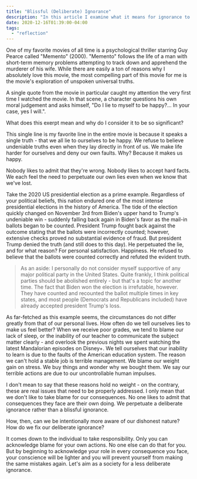 ```yaml
---
title: "Blissful (Deliberate) Ignorance"
description: "In this article I examine what it means for ignorance to be deliberate. People tend to deliberately deny things they refuse to be true in the face of irrefutable evidence."
date: 2020-12-16T01:39:00-04:00
tags:
  - "reflection"
---
```


One of my favorite movies of all time is a psychological thriller starring Guy Pearce called "Memento" (2000). "Memento" follows the life of a man with short-term memory problems attempting to track down and apprehend the murderer of his wife. While there are easily a ton of reasons why I absolutely love this movie, the most compelling part of this movie for me is the movie's exploration of unspoken universal truths.

A single quote from the movie in particular caught my attention the very first time I watched the movie. In that scene, a character questions his own moral judgement and asks himself, "Do I lie to myself to be happy?... In your case, yes I will.".

What does this exerpt mean and why do I consider it to be so significant?

This single line is my favorite line in the entire movie is because it speaks a single truth - that we all lie to ourselves to be happy. We refuse to believe undeniable truths even when they lay directly in front of us. We make life harder for ourselves and deny our own faults. Why? Because it makes us happy.

Nobody likes to admit that they're wrong. Nobody likes to accept hard facts. We each feel the need to perpetuate our own lies even when we know that we've lost.

Take the 2020 US presidential election as a prime example. Regardless of your political beliefs, this nation endured one of the most intense presidential elections in the history of America. The tide of the election quickly changed on November 3rd from Biden's upper hand to Trump's undeniable win - suddenly falling back again in Biden's favor as the mail-in ballots began to be counted. President Trump fought back against the outcome stating that the ballots were incorrectly counted; however, extensive checks proved no substantial evidence of fraud. But president Trump denied the truth (and still does to this day). He perpetuated the lie, and for what reason? For personal satisfaction. Happiness. He refused to believe that the ballots were counted correctly and refuted the evident truth.

> As an aside: I personally do not consider myself supportive of any major political party in the United States. Quite frankly, I think political parties should be abolished entirely - but that's a topic for another time. The fact that Biden won the election is irrefutable, however. They have counted and recounted the ballot multiple times in key states, and most people (Democrats and Republicans included) have already accepted president Trump's loss.

As far-fetched as this example seems, the circumstances do not differ greatly from that of our personal lives. How often do we tell ourselves lies to make us feel better? When we receive poor grades, we tend to blame our lack of sleep, or the inability of our teacher to communicate the subject matter clearly - and overlook the previous nights we spent watching the latest Mandalorian episodes on Disney+. We tell ourselves that our inability to learn is due to the faults of the American education system. The reason we can't hold a stable job is terrible management. We blame our weight gain on stress. We buy things and wonder why we bought them. We say our terrible actions are due to our uncontrollable human impulses.

I don't mean to say that these reasons hold no weight - on the contrary, these are real issues that need to be properly addressed. I only mean that we don't like to take blame for our consequences. No one likes to admit that consequences they face are their own doing. We perpetuate a deliberate ignorance rather than a blissful ignorance.

How, then, can we be intentionally more aware of our dishonest nature? How do we fix our deliberate ignorance?

It comes down to the individual to take responsibility. Only you can acknowledge blame for your own actions. No one else can do that for you. But by beginning to acknowledge your role in every consequence you face, your conscience will be lighter and you will prevent yourself from making the same mistakes again. Let's aim as a society for a less deliberate ignorance.
